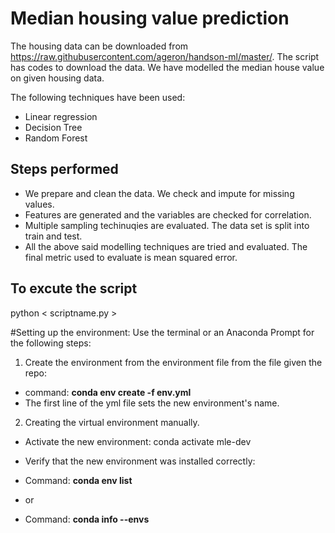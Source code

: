 # Median housing value prediction

The housing data can be downloaded from https://raw.githubusercontent.com/ageron/handson-ml/master/. The script has codes to download the data. We have modelled the median house value on given housing data. 

The following techniques have been used: 

 - Linear regression
 - Decision Tree
 - Random Forest

## Steps performed
 - We prepare and clean the data. We check and impute for missing values.
 - Features are generated and the variables are checked for correlation.
 - Multiple sampling techinuqies are evaluated. The data set is split into train and test.
 - All the above said modelling techniques are tried and evaluated. The final metric used to evaluate is mean squared error.

## To excute the script
python < scriptname.py >


#Setting up the environment:
Use the terminal or an Anaconda Prompt for the following steps:

 1) Create the environment from the environment file from the file given the repo:

  - command: **conda env create -f env.yml**
  - The first line of the yml file sets the new environment's name. 
   
 2) Creating the virtual environment manually.

  - Activate the new environment: conda activate mle-dev

  - Verify that the new environment was installed correctly:

  - Command: **conda env list**
  - or
  - Command: **conda info --envs**
